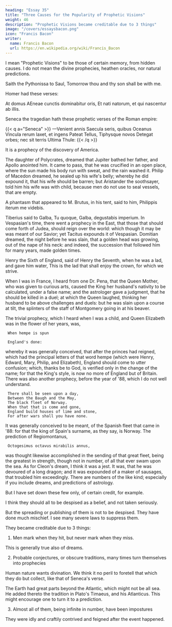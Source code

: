 ```yaml
---
heading: "Essay 35"
title: "Three Causes for the Popularity of Prophetic Visions"
weight: 46
description: "Prophetic Visions became creditable due to 3 things"
image: "/covers/essaysbacon.png"
icon: "Francis Bacon"
writer:
  name: Francis Bacon
  url: https://en.wikipedia.org/wiki/Francis_Bacon
---
```



I mean "Prophetic Visions" to be those of certain memory, from hidden causes. I do not mean the divine prophecies, heathen oracles, nor natural predictions.

Saith the Pythonissa to Saul, Tomorrow thou and thy son shall be with me. 

Homer had these verses:

At domus AEneae cunctis dominabitur oris, Et nati natorum, et qui nascentur ab illis.

Seneca the tragedian hath these prophetic verses of the Roman empire:

{{< q a="Seneca" >}}
—Venient annis
Saecula seris, quibus Oceanus
Vincula rerum laxet, et ingens
Pateat Tellus, Tiphysque novos
Detegat orbes; nec sit terris Ultima Thule:
{{< /q >}}


It is a prophecy of the discovery of America. 

The daughter of Polycrates, dreamed that Jupiter bathed her father, and Apollo anointed him. It came to pass, that he was crucified in an open place, where the sun made his body run with sweat, and the rain washed it. Philip of Macedon dreamed, he sealed up his wife's belly; whereby he did expound it, that his wife should be barren; but Aristander the soothsayer, told him his wife was with child, because men do not use to seal vessels, that are empty. 

A phantasm that appeared to M. Brutus, in his tent, said to him, Philippis iterum me videbis. 

Tiberius said to Galba, Tu quoque, Galba, degustabis imperium. In Vespasian's time, there went a prophecy in the East, that those that should come forth of Judea, should reign over the world: which though it may be was meant of our Savior; yet Tacitus expounds it of Vespasian. Domitian dreamed, the night before he was slain, that a golden head was growing, out of the nape of his neck: and indeed, the succession that followed him for many years, made golden times. 

Henry the Sixth of England, said of Henry the Seventh, when he was a lad, and gave him water, This is the lad that shall enjoy the crown, for which we strive. 

When I was in France, I heard from one Dr. Pena, that the Queen Mother, who was given to curious arts, caused the King her husband's nativity to be calculated, under a false name; and the astrologer gave a judgment, that he should be killed in a duel; at which the Queen laughed, thinking her husband to be above challenges and duels: but he was slain upon a course at tilt, the splinters of the staff of Montgomery going in at his beaver. 

The trivial prophecy, which I heard when I was a child, and Queen Elizabeth was in the flower of her years, was,

     When hempe is spun

     England's done:

whereby it was generally conceived, that after the princes had reigned, which had the principal letters of that word hempe (which were Henry, Edward, Mary, Philip, and Elizabeth), England should come to utter confusion; which, thanks be to God, is verified only in the change of the name; for that the King's style, is now no more of England but of Britain. There was also another prophecy, before the year of '88, which I do not well understand.

     There shall be seen upon a day,
     Between the Baugh and the May,
     The black fleet of Norway.
     When that that is come and gone,
     England build houses of lime and stone,
     For after wars shall you have none.
It was generally conceived to be meant, of the Spanish fleet that came in '88: for that the king of Spain's surname, as they say, is Norway. The prediction of Regiomontanus,

     Octogesimus octavus mirabilis annus,
     
was thought likewise accomplished in the sending of that great fleet, being the greatest in strength, though not in number, of all that ever swam upon the sea. As for Cleon's dream, I think it was a jest. It was, that he was devoured of a long dragon; and it was expounded of a maker of sausages, that troubled him exceedingly. There are numbers of the like kind; especially if you include dreams, and predictions of astrology. 

But I have set down these few only, of certain credit, for example. 

I think they should all to be despised as a belief, and not taken seriously.
 <!-- ought to serve but for winter talk by the fireside.  -->

But the spreading or publishing of them is not to be despised. They have done much mischief. I see many severe laws to suppress them.

They became creditable due to 3 things:

1. Men mark when they hit, but never mark when they miss.

This is generally true also of dreams.

2. Probable conjectures, or obscure traditions, many times turn themselves into prophecies

Human nature wants divination. We think it no peril to foretell that which they do but collect, like that of Seneca's verse. 

The Earth had great parts beyond the Atlantic, which might not be all sea. He added thereto the tradition in Plato's Timaeus, and his Atlanticus. This might encourage one to turn it to a prediction. 

3. Almost all of them, being infinite in number, have been impostures

They were idly and craftily contrived and feigned after the event happened.

